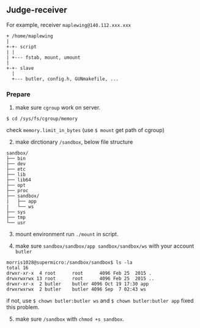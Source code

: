 ## Judge-receiver ##

For example, receiver `maplewing@140.112.xxx.xxx`

```
+ /home/maplewing
|
+-+- script
| |
| +--- fstab, mount, umount
|
+-+- slave
  |
  +--- butler, config.h, GUNmakefile, ...
```

### Prepare ###

1. make sure `cgroup` work on server.


```
$ cd /sys/fs/cgroup/memory
```

check `memory.limit_in_bytes` (use `$ mount` get path of cgroup)

2. make dirctionary `/sandbox`, below file structure

```
sandbox/
├── bin
├── dev
├── etc
├── lib
├── lib64
├── opt
├── proc
├── sandbox/
|   ├── app
|   └── ws
├── sys
├── tmp
└── usr

```

3. mount environment run `./mount` in script.

4. make sure `sandbox/sandbox/app sandbox/sandbox/ws` with your account `butler`

```
morris1028@supermicro:/sandbox/sandbox$ ls -la
total 16
drwxr-xr-x  4 root      root      4096 Feb 25  2015 .
drwxrwxrwx 13 root      root      4096 Feb 25  2015 ..
drwxr-xr-x  2 butler    butler 4096 Oct 19 17:30 app
drwxrwxrwx  2 butler    butler 4096 Sep  7 02:43 ws
```

if not, use `$ chown butler:butler ws` and `$ chown butler:butler app` fixed this problem.

5. make sure `/sandbox` with `chmod +s sandbox`.

